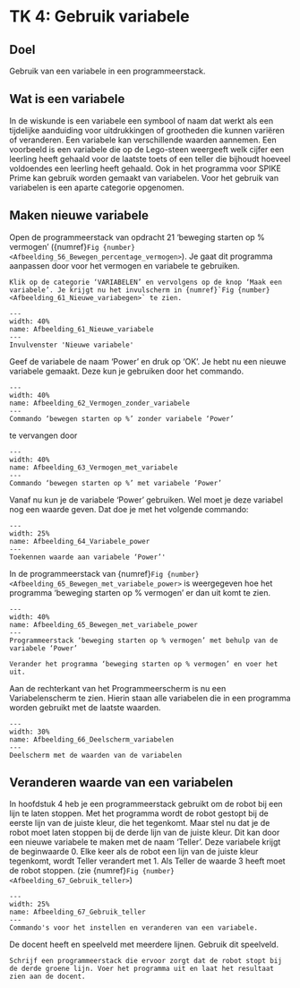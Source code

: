 # TK 4: Gebruik variabele

## Doel
Gebruik van een variabele in een programmeerstack.
 
## Wat is een variabele
In de wiskunde is een variabele een symbool of naam dat werkt als een tijdelijke aanduiding voor uitdrukkingen of grootheden die kunnen variëren of veranderen. Een variabele kan verschillende waarden aannemen. Een voorbeeld is een variabele die op de Lego-steen weergeeft welk cijfer een leerling heeft gehaald voor de laatste toets of een teller die bijhoudt hoeveel voldoendes een leerling heeft gehaald. 
Ook in het programma voor SPIKE Prime kan gebruik worden gemaakt van variabelen. Voor het gebruik van variabelen is een aparte categorie opgenomen.
 

## Maken nieuwe variabele
Open de programmeerstack van opdracht 21 ‘beweging starten op % vermogen’ ({numref}`Fig {number} <Afbeelding_56_Bewegen_percentage_vermogen>`). Je gaat dit programma aanpassen door voor het vermogen en variabele te gebruiken.  

```{exercise} Opdracht 24
Klik op de categorie ‘VARIABELEN’ en vervolgens op de knop ‘Maak een variabele’. Je krijgt nu het invulscherm in {numref}`Fig {number} <Afbeelding_61_Nieuwe_variabegen>` te zien.                                   
```

```{figure} Figures/Afbeelding_61_Nieuwe_variabele.png
---
width: 40%
name: Afbeelding_61_Nieuwe_variabele
---
Invulvenster 'Nieuwe variabele'
``` 

Geef de variabele de naam ‘Power’ en druk op ‘OK’. Je hebt nu een nieuwe variabele gemaakt. Deze kun je gebruiken door het commando.

```{figure} Figures/Afbeelding_62_Vermogen_zonder_variabele.png
---
width: 40%
name: Afbeelding_62_Vermogen_zonder_variabele
---
Commando ‘bewegen starten op %’ zonder variabele ‘Power’
``` 

te vervangen door

```{figure} Figures/Afbeelding_63_Vermogen_met_variabele.png
---
width: 40%
name: Afbeelding_63_Vermogen_met_variabele
---
Commando ‘bewegen starten op %’ met variabele ‘Power’
``` 

Vanaf nu kun je de variabele ‘Power’ gebruiken. Wel moet je deze variabel nog een waarde geven. Dat doe je met het volgende commando:

```{figure} Figures/Afbeelding_64_Variabele_power.png
---
width: 25%
name: Afbeelding_64_Variabele_power
---
Toekennen waarde aan variabele ‘Power’'
``` 

In de programmeerstack van {numref}`Fig {number} <Afbeelding_65_Bewegen_met_variabele_power>` is weergegeven hoe het programma ‘beweging starten op % vermogen’ er dan uit komt te zien.

```{figure} Figures/Afbeelding_65_Bewegen_met_variabele_power.png
---
width: 40%
name: Afbeelding_65_Bewegen_met_variabele_power
---
Programmeerstack ‘beweging starten op % vermogen’ met behulp van de variabele ‘Power’
``` 

```{exercise} 
Verander het programma ‘beweging starten op % vermogen’ en voer het uit.                                   
```

Aan de rechterkant van het Programmeerscherm is nu een Variabelenscherm te zien. Hierin staan alle variabelen die in een programma worden gebruikt met de laatste waarden.

```{figure} Figures/Afbeelding_76_Deelscherm_variabelen.png
---
width: 30%
name: Afbeelding_66_Deelscherm_variabelen
---
Deelscherm met de waarden van de variabelen
``` 

## Veranderen waarde van een variabelen
In hoofdstuk 4 heb je een programmeerstack gebruikt om de robot bij een lijn te laten stoppen. Met het programma wordt de robot gestopt bij de eerste lijn van de juiste kleur, die het tegenkomt. Maar stel nu dat je de robot moet laten stoppen bij de derde lijn van de juiste kleur. Dit kan door een nieuwe variabele te maken met de naam ‘Teller’. Deze variabele krijgt de beginwaarde 0. Elke keer als de robot een lijn van de juiste kleur tegenkomt, wordt Teller verandert met 1. Als Teller de waarde 3 heeft moet de robot stoppen. (zie {numref}`Fig {number} <Afbeelding_67_Gebruik_teller>`)

```{figure} Figures/Afbeelding_67_Gebruik_teller.png
---
width: 25%
name: Afbeelding_67_Gebruik_teller
---
Commando's voor het instellen en veranderen van een variabele.
``` 

De docent heeft en speelveld met meerdere lijnen. Gebruik dit speelveld.

```{exercise} Stoppen bij groene lijn
Schrijf een programmeerstack die ervoor zorgt dat de robot stopt bij de derde groene lijn. Voer het programma uit en laat het resultaat zien aan de docent.  
```